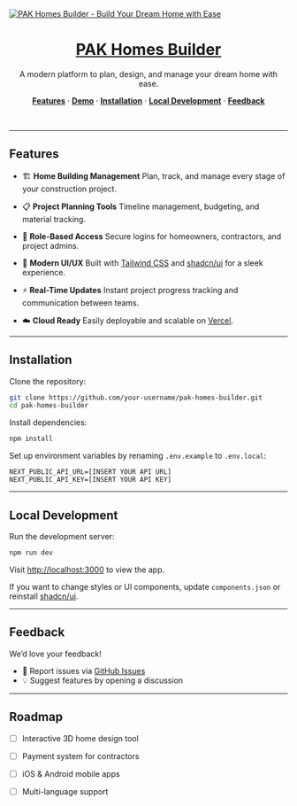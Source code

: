 <a href="https://pakhomes-portal-app.vercel.app/">
  <img align="center" alt="PAK Homes Builder - Build Your Dream Home with Ease" src="https://static.wixstatic.com/media/a3eae5_ff0f3ef15fa846d8aa37a6950a8625bc~mv2.png/v1/fill/w_147,h_146,al_c,q_85,usm_0.66_1.00_0.01,enc_avif,quality_auto/a3eae5_ff0f3ef15fa846d8aa37a6950a8625bc~mv2.png">
  <h1 align="center">PAK Homes Builder</h1>
</a>

<p align="center">
 A modern platform to plan, design, and manage your dream home with ease.
</p>

<p align="center">
  <a href="#features"><strong>Features</strong></a> ·
  <a href="#demo"><strong>Demo</strong></a> ·
  <a href="#installation"><strong>Installation</strong></a> ·
  <a href="#local-development"><strong>Local Development</strong></a> ·
  <a href="#feedback"><strong>Feedback</strong></a>
</p>
<br/>

---

## Features

* 🏗️ **Home Building Management**
  Plan, track, and manage every stage of your construction project.

* 📋 **Project Planning Tools**
  Timeline management, budgeting, and material tracking.

* 👷 **Role-Based Access**
  Secure logins for homeowners, contractors, and project admins.

* 🎨 **Modern UI/UX**
  Built with [Tailwind CSS](https://tailwindcss.com) and [shadcn/ui](https://ui.shadcn.com/) for a sleek experience.

* ⚡ **Real-Time Updates**
  Instant project progress tracking and communication between teams.

* ☁️ **Cloud Ready**
  Easily deployable and scalable on [Vercel](https://vercel.com).

---

## Installation

Clone the repository:

```bash
git clone https://github.com/your-username/pak-homes-builder.git
cd pak-homes-builder
```

Install dependencies:

```bash
npm install
```

Set up environment variables by renaming `.env.example` to `.env.local`:

```
NEXT_PUBLIC_API_URL=[INSERT YOUR API URL]
NEXT_PUBLIC_API_KEY=[INSERT YOUR API KEY]
```

---

## Local Development

Run the development server:

```bash
npm run dev
```

Visit [http://localhost:3000](http://localhost:3000) to view the app.

If you want to change styles or UI components, update `components.json` or reinstall [shadcn/ui](https://ui.shadcn.com/docs/installation/next).

---

## Feedback

We’d love your feedback!

* 📝 Report issues via [GitHub Issues](https://github.com/your-username/pak-homes-builder/issues)
* 💡 Suggest features by opening a discussion

---

## Roadmap

* [ ] Interactive 3D home design tool
* [ ] Payment system for contractors
* [ ] iOS & Android mobile apps
* [ ] Multi-language support

